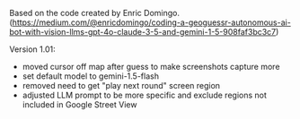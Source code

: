 Based on the code created by Enric Domingo. (https://medium.com/@enricdomingo/coding-a-geoguessr-autonomous-ai-bot-with-vision-llms-gpt-4o-claude-3-5-and-gemini-1-5-908faf3bc3c7)

Version 1.01:
 - moved cursor off map after guess to make screenshots capture more
 - set default model to gemini-1.5-flash
 - removed need to get "play next round" screen region
 - adjusted LLM prompt to be more specific and exclude regions not included in Google Street View
